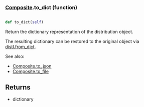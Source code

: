 ### [Composite](Composite.md).to_dict (function)


```py

def to_dict(self)

```



Return the dictionary representation of the distribution object.

The resulting dictionary can be restored to the original object
via [distl.from_dict](distl.from_dict.md).

See also:

* [Composite.to_json](Composite.to_json.md)
* [Composite.to_file](Composite.to_file.md)

Returns
--------
* dictionary

